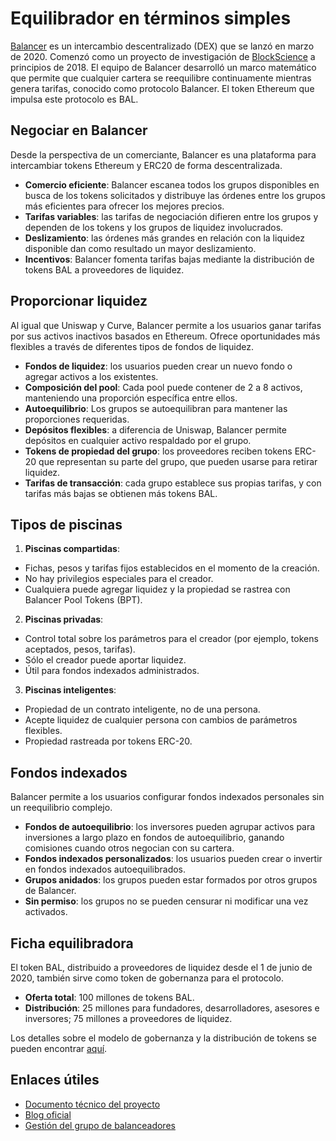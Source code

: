 # Equilibrador en términos simples

[Balancer](https://balancer.exchange/) es un intercambio descentralizado (DEX) que se lanzó en marzo de 2020. Comenzó como un proyecto de investigación de [BlockScience](https://block.science/) a principios de 2018. El equipo de Balancer desarrolló un marco matemático que permite que cualquier cartera se reequilibre continuamente mientras genera tarifas, conocido como protocolo Balancer. El token Ethereum que impulsa este protocolo es BAL.

## Negociar en Balancer

Desde la perspectiva de un comerciante, Balancer es una plataforma para intercambiar tokens Ethereum y ERC20 de forma descentralizada.

- **Comercio eficiente**: Balancer escanea todos los grupos disponibles en busca de los tokens solicitados y distribuye las órdenes entre los grupos más eficientes para ofrecer los mejores precios.
- **Tarifas variables**: las tarifas de negociación difieren entre los grupos y dependen de los tokens y los grupos de liquidez involucrados.
- **Deslizamiento**: las órdenes más grandes en relación con la liquidez disponible dan como resultado un mayor deslizamiento.
- **Incentivos**: Balancer fomenta tarifas bajas mediante la distribución de tokens BAL a proveedores de liquidez.

## Proporcionar liquidez

Al igual que Uniswap y Curve, Balancer permite a los usuarios ganar tarifas por sus activos inactivos basados ​​en Ethereum. Ofrece oportunidades más flexibles a través de diferentes tipos de fondos de liquidez.

- **Fondos de liquidez**: los usuarios pueden crear un nuevo fondo o agregar activos a los existentes.
- **Composición del pool**: Cada pool puede contener de 2 a 8 activos, manteniendo una proporción específica entre ellos.
- **Autoequilibrio**: Los grupos se autoequilibran para mantener las proporciones requeridas.
- **Depósitos flexibles**: a diferencia de Uniswap, Balancer permite depósitos en cualquier activo respaldado por el grupo.
- **Tokens de propiedad del grupo**: los proveedores reciben tokens ERC-20 que representan su parte del grupo, que pueden usarse para retirar liquidez.
- **Tarifas de transacción**: cada grupo establece sus propias tarifas, y con tarifas más bajas se obtienen más tokens BAL.

## Tipos de piscinas

1. **Piscinas compartidas**:
 - Fichas, pesos y tarifas fijos establecidos en el momento de la creación.
 - No hay privilegios especiales para el creador.
 - Cualquiera puede agregar liquidez y la propiedad se rastrea con Balancer Pool Tokens (BPT).

2. **Piscinas privadas**:
 - Control total sobre los parámetros para el creador (por ejemplo, tokens aceptados, pesos, tarifas).
 - Sólo el creador puede aportar liquidez.
 - Útil para fondos indexados administrados.

3. **Piscinas inteligentes**:
 - Propiedad de un contrato inteligente, no de una persona.
 - Acepte liquidez de cualquier persona con cambios de parámetros flexibles.
 - Propiedad rastreada por tokens ERC-20.

## Fondos indexados

Balancer permite a los usuarios configurar fondos indexados personales sin un reequilibrio complejo.

- **Fondos de autoequilibrio**: los inversores pueden agrupar activos para inversiones a largo plazo en fondos de autoequilibrio, ganando comisiones cuando otros negocian con su cartera.
- **Fondos indexados personalizados**: los usuarios pueden crear o invertir en fondos indexados autoequilibrados.
- **Grupos anidados**: los grupos pueden estar formados por otros grupos de Balancer.
- **Sin permiso**: los grupos no se pueden censurar ni modificar una vez activados.

## Ficha equilibradora

El token BAL, distribuido a proveedores de liquidez desde el 1 de junio de 2020, también sirve como token de gobernanza para el protocolo.

- **Oferta total**: 100 millones de tokens BAL.
- **Distribución**: 25 millones para fundadores, desarrolladores, asesores e inversores; 75 millones a proveedores de liquidez.

Los detalles sobre el modelo de gobernanza y la distribución de tokens se pueden encontrar [aquí](https://balancer.finance/2020/05/15/proposing-balancer-liquidity-mining/).

## Enlaces útiles

- [Documento técnico del proyecto](https://balancer.finance/whitepaper/)
- [Blog oficial](https://balancer.finance/blog-feed/)
- [Gestión del grupo de balanceadores](https://pools.balancer.exchange/#/)